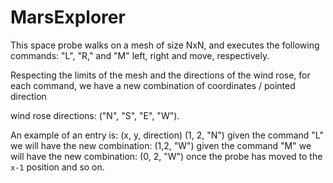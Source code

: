 # MarsExplorer

This space probe walks on a mesh of size NxN, and executes the following commands:
"L", "R," and "M" left, right and move, respectively.

Respecting the limits of the mesh and the directions of the wind rose, for each command, 
we have a new combination of coordinates / pointed direction 

wind rose directions: ("N", "S", "E", "W").

An example of an entry is:
(x, y, direction)
(1, 2, "N")
given the command "L" we will have the new combination:
(1,2, "W")
given the command "M" we will have the new combination:
(0, 2, "W")
once the probe has moved to the `x-1` position and so on.
